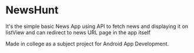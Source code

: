 # NewsHunt
It's the simple basic News App using API to fetch news and displaying it on listView and can redirect to news URL page in the app itself

Made in college as a subject project for Android App Development.
